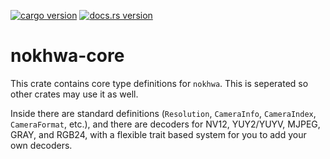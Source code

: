 [![cargo version](https://img.shields.io/crates/v/nokhwa-core.svg)](https://crates.io/crates/nokhwa-core) 
[![docs.rs version](https://img.shields.io/docsrs/nokhwa-core)](https://docs.rs/nokhwa/latest/nokhwa-core/)
# nokhwa-core
This crate contains core type definitions for `nokhwa`. This is seperated so other crates may use it as well.

Inside there are standard definitions (`Resolution`, `CameraInfo`, `CameraIndex`, `CameraFormat`, etc.), and 
there are decoders for NV12, YUY2/YUYV, MJPEG, GRAY, and RGB24, with a flexible trait based system for you to add your
own decoders. 